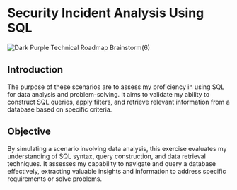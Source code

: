 # Security Incident Analysis Using SQL
![Dark Purple Technical Roadmap Brainstorm(6)](https://github.com/vpolk4/Security-Incident-Investigation-After-Hours-Failed-Login-Attempts-Analysis-Using-SQL/assets/132176058/658cf34a-e3ca-4ed4-86ba-8db62b39e989)

## Introduction

The purpose of these scenarios are to assess my proficiency in using SQL for data analysis and problem-solving. It aims to validate my ability to construct SQL queries, apply filters, and retrieve relevant information from a database based on specific criteria.

## Objective

By simulating a scenario involving data analysis, this exercise evaluates my understanding of SQL syntax, query construction, and data retrieval techniques. It assesses my capability to navigate and query a database effectively, extracting valuable insights and information to address specific requirements or solve problems.



